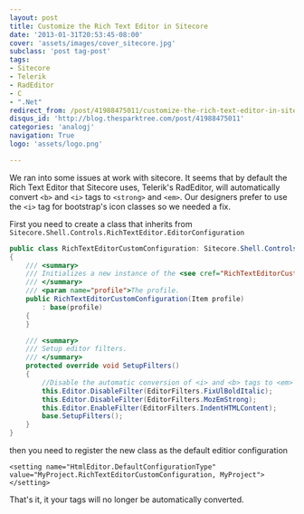 ```yaml
---
layout: post
title: Customize the Rich Text Editor in Sitecore
date: '2013-01-31T20:53:45-08:00'
cover: 'assets/images/cover_sitecore.jpg'
subclass: 'post tag-post'
tags:
- Sitecore
- Telerik
- RadEditor
- C
- ".Net"
redirect_from: /post/41988475011/customize-the-rich-text-editor-in-sitecore
disqus_id: 'http://blog.thesparktree.com/post/41988475011'
categories: 'analogj'
navigation: True
logo: 'assets/logo.png'

---
```

We ran into some issues at work with sitecore. It seems that by default the Rich Text Editor that Sitecore uses, Telerik's RadEditor, will automatically convert `<b>` and `<i>` tags to `<strong>` and `<em>`. Our designers prefer to use the `<i>` tag for bootstrap's icon classes so we needed a fix.

First you need to create a class that inherits from `Sitecore.Shell.Controls.RichTextEditor.EditorConfiguration`

```cs
public class RichTextEditorCustomConfiguration: Sitecore.Shell.Controls.RichTextEditor.EditorConfiguration
{
	/// <summary>
	/// Initializes a new instance of the <see cref="RichTextEditorCustomConfiguration"></see> class.
	/// </summary>
	/// <param name="profile">The profile.
	public RichTextEditorCustomConfiguration(Item profile)
		: base(profile)
	{
	}

	/// <summary>
	/// Setup editor filters.
	/// </summary>
	protected override void SetupFilters()
	{
		//Disable the automatic conversion of <i> and <b> tags to <em> and <strong> for icon-* classes
		this.Editor.DisableFilter(EditorFilters.FixUlBoldItalic);
		this.Editor.DisableFilter(EditorFilters.MozEmStrong);
		this.Editor.EnableFilter(EditorFilters.IndentHTMLContent);
		base.SetupFilters();
	}
}
```

then you need to register the new class as the default editior configuration

    <setting name="HtmlEditor.DefaultConfigurationType" value="MyProject.RichTextEditorCustomConfiguration, MyProject"></setting>

That's it, it your tags will no longer be automatically converted.